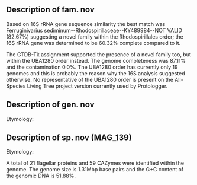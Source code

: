 ## Description of fam. nov 


Based on 16S rRNA gene sequence similarity
the best match was Ferruginivarius sediminum--Rhodospirillaceae--KY489984--NOT VALID (82.67%) suggesting a novel family
within the Rhodospirillales order;
the 16S rRNA gene was determined to be 60.32% complete compared to it. 

The GTDB-Tk assignment supported the presence of a novel family too, but within the UBA1280 order instead.
The genome completeness was 87.11% and the contamination 0.0%. 
The UBA1280 order has currently only 19 genomes and this is probably the reason why the 16S analysis 
suggested otherwise. 
No representative of the UBA1280 order is present on the All-Species Living Tree project version currently used by Protologger.


## Description of gen. nov 

Etymology:


## Description of sp. nov  (MAG_139)

Etymology: 

A total of 21 flagellar proteins
and 59 CAZymes were identified within the genome.
The genome size is 1.31Mbp base pairs and the G+C content of the genomic DNA is 51.88%.







